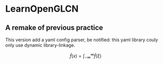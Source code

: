 # LearnOpenGLCN
## A remake of previous practice
This version add a yaml config parser, be notified: this yaml library couly only use dynamic library-linkage.

$$
    \hat{f}(x) = \int_{-\infty}^{\infty} \hat{f}(\xi)
$$